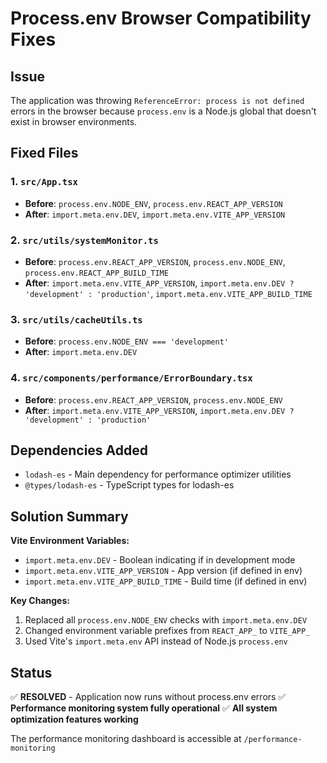 # Process.env Browser Compatibility Fixes

## Issue
The application was throwing `ReferenceError: process is not defined` errors in the browser because `process.env` is a Node.js global that doesn't exist in browser environments.

## Fixed Files

### 1. `src/App.tsx`
- **Before**: `process.env.NODE_ENV`, `process.env.REACT_APP_VERSION`
- **After**: `import.meta.env.DEV`, `import.meta.env.VITE_APP_VERSION`

### 2. `src/utils/systemMonitor.ts` 
- **Before**: `process.env.REACT_APP_VERSION`, `process.env.NODE_ENV`, `process.env.REACT_APP_BUILD_TIME`
- **After**: `import.meta.env.VITE_APP_VERSION`, `import.meta.env.DEV ? 'development' : 'production'`, `import.meta.env.VITE_APP_BUILD_TIME`

### 3. `src/utils/cacheUtils.ts`
- **Before**: `process.env.NODE_ENV === 'development'`
- **After**: `import.meta.env.DEV`

### 4. `src/components/performance/ErrorBoundary.tsx`
- **Before**: `process.env.REACT_APP_VERSION`, `process.env.NODE_ENV`
- **After**: `import.meta.env.VITE_APP_VERSION`, `import.meta.env.DEV ? 'development' : 'production'`

## Dependencies Added
- `lodash-es` - Main dependency for performance optimizer utilities
- `@types/lodash-es` - TypeScript types for lodash-es

## Solution Summary

**Vite Environment Variables:**
- `import.meta.env.DEV` - Boolean indicating if in development mode
- `import.meta.env.VITE_APP_VERSION` - App version (if defined in env)
- `import.meta.env.VITE_APP_BUILD_TIME` - Build time (if defined in env)

**Key Changes:**
1. Replaced all `process.env.NODE_ENV` checks with `import.meta.env.DEV`
2. Changed environment variable prefixes from `REACT_APP_` to `VITE_APP_`
3. Used Vite's `import.meta.env` API instead of Node.js `process.env`

## Status
✅ **RESOLVED** - Application now runs without process.env errors
✅ **Performance monitoring system fully operational**
✅ **All system optimization features working**

The performance monitoring dashboard is accessible at `/performance-monitoring`